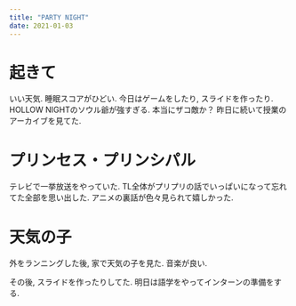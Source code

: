 ```yaml
---
title: "PARTY NIGHT"
date: 2021-01-03
---
```


# 起きて
いい天気. 睡眠スコアがひどい. 今日はゲームをしたり, スライドを作ったり. HOLLOW NIGHTのソウル爺が強すぎる. 本当にザコ敵か？
昨日に続いて授業のアーカイブを見てた.

# プリンセス・プリンシパル
テレビで一挙放送をやっていた. TL全体がプリプリの話でいっぱいになって忘れてた全部を思い出した. アニメの裏話が色々見られて嬉しかった.

# 天気の子
外をランニングした後, 家で天気の子を見た. 音楽が良い.

その後, スライドを作ったりしてた. 明日は語学をやってインターンの準備をする.